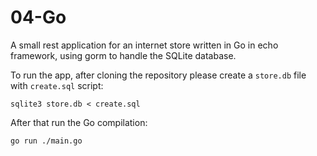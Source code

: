 # 04-Go
A small rest application for an internet store written in Go in echo framework, using gorm to handle the SQLite database.

To run the app, after cloning the repository please create a `store.db` file with `create.sql` script:

`sqlite3 store.db < create.sql`

After that run the Go compilation:

`go run ./main.go`


